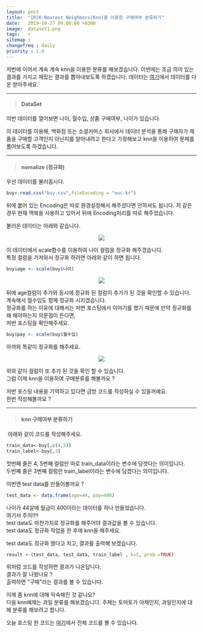 ```yaml
---
layout: post
title:  "[R]K-Nearest Neighbors(Knn)을 이용한 구매여부 분류하기"
date:   2019-10-27 09:00:00 +0300
image:  dataset1.png
tags:   r
sitemap :
changefreq : daily
priority : 1.0
---
```


저번에 이어서 계속 계속 knn을 이용한 분류를 해보겠습니다. 이번에는 조금 의미 있는 결과를 가지고 재밌는 결과를 뽑아내보도록 하겠습니다. 데이터는 [여기](https://github.com/KEJdev/DataSet)에서 데이터를 다운 받아주세요.

-------

> #### DataSet  

이번 데이터를 열어보면 나이, 월수입, 상품 구매여부, 나이가 있습니다.  

이 데이터를 이용해, 백화점 또는 소셜커머스 회사에서 데이터 분석을 통해 구매자가 제품을 구매할 고객인지 아닌지를 알아내려고 한다고 가정해보고 knn을 이용하여 문제를 풀어보도록 하겠습니다.  


-------



> #### nomalize (정규화)

우선 데이터를 불러옵시다.  

```r
buy<-read.csv("buy.csv",fileEncoding = "euc-kr") 
```

뒤에 붙어 있는 Encoding은 따로 환경설정해서 해주셨다면 안하셔도 됩니다. 저 같은 경우 현재 맥북을 사용하고 있어서 뒤에 Encoding처리를 따로 해주었습니다.  

불러온 데이터는 아래와 같습니다.  


<center><img src="{{ site.baseurl }}/images/dataset1.png" ></center>  



이 데이터에서 scale함수를 이용하여 나이 컬럼을 정규화 해주겠습니다.  
특정 컬럼을 가져와서 정규화 하려면 아래와 같이 하면 됩니다.  

```r
buy$age <- scale(buy$나이)
```


<center><img src="{{ site.baseurl }}/images/dataset2.png" ></center>  



뒤에 age컬럼이 추가와 동시에 정규화 된 컬럼이 추가가 된 것을 확인할 수 있습니다.  
계속해서 월수입도 함께 정규화 시키겠습니다.   
정규화를 하는 이유에 대해서는 저번 포스팅에서 이야기를 했기 때문에 만약 정규화를 왜 해야하는지 의문점이 든다면,  
저번 포스팅을 확인해주세요.  

```r
buy$pay <- scale(buy$월수입)
```

아까와 똑같이 정규화를 해주세요.  


<center><img src="{{ site.baseurl }}/images/dataset3.png" ></center>  


위와 같이 컬럼이 또 추가 된 것을 확인 할 수 있습니다.  
그럼 이제 knn을 이용하여 구매분류를 해볼까요 ?  

저번 포스팅 내용을 기억하고 있다면 금방 코드를 작성하실 수 있을꺼예요.  
한번 작성해볼까요 ?  

-------

> #### knn 구매여부 분류하기   
 
 아래와 같이 코드를 작성해주세요. 

```r
train_data<-buy[,c(4,5)]
train_label<-buy[,3]
```

첫번째 줄은 4, 5번째 컬럼만 따로 train_data이라는 변수에 담겟다는 의미입니다.   
두번째 줄은 3번째 컬럼만 train_label이라는 변수에 담겠다는 의미입니다.  

이번엔 test data를 만들어볼까요 ? 

```r
test_data <- data.frame(age=44, pay=400)
```

나이가 44살에 월급이 400이라는 데이터를 하나 만들었습니다.  
여기서 주의!!!!  
test data도 마찬가지로 정규화를 해주어야 결과값을 볼 수 있습니다.  
test data도 정규화 작업을 한 후에 knn을 해주세요.  

test data도 정규화 했다고 치고, 결과를 출력해 보겠습니다.  

```r
result <-(test_data, test_data, train_label , k=5, prob =TRUE)
```

위처럼 코드를 작성하면 결과가 나온답니다.  
결과가 잘 나왔나요 ?  
출력하면 "구매"라는 결과를 볼 수 있습니다.  

이제 좀 knn에 대해 익숙해진 것 같나요?  
다음 knn예제는 과일 분류를 해보겠습니다. 주제는 토마토가 야채인지, 과일인지에 대해 분류를 해보려고 합니다.  

오늘 포스팅 한 코드는 [여기](https://github.com/KEJdev/R-Example)에서 전체 코드를 볼 수 있습니다.  









